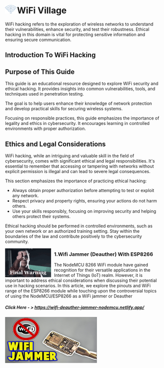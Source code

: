 # <img src="https://github.com/0V-N/Seasides2025/blob/main/Images/80326c84c6e00910f63aa6260372ec25.gif?raw=true" alt="welcome" style="width: 37px; float: left; margin-right: 2px;"> WiFi Village 
WiFi hacking refers to the exploration of wireless networks to understand their vulnerabilities, enhance security, and test their robustness. Ethical hacking in this domain is vital for protecting sensitive information and ensuring secure communication.  
## Introduction To WiFi Hacking
## Purpose of This Guide
This guide is an educational resource designed to explore WiFi security and ethical hacking. It provides insights into common vulnerabilities, tools, and techniques used in penetration testing.  

The goal is to help users enhance their knowledge of network protection and develop practical skills for securing wireless systems.  

Focusing on responsible practices, this guide emphasizes the importance of legality and ethics in cybersecurity. It encourages learning in controlled environments with proper authorization.  

## Ethics and Legal Considerations

WiFi hacking, while an intriguing and valuable skill in the field of cybersecurity, comes with significant ethical and legal responsibilities. It's essential to remember that accessing or tampering with networks without explicit permission is illegal and can lead to severe legal consequences.  

This section emphasizes the importance of practicing ethical hacking:  
- Always obtain proper authorization before attempting to test or exploit any network.  
- Respect privacy and property rights, ensuring your actions do not harm others.  
- Use your skills responsibly, focusing on improving security and helping others protect their systems.  

Ethical hacking should be performed in controlled environments, such as your own network or an authorized training setting. Stay within the boundaries of the law and contribute positively to the cybersecurity community.
   
<img src="https://github.com/0V-N/Seasides2025/blob/main/Images/final-warning-warning.gif" alt="welcome" style="width: 150px; float: left; margin-right: 10px;">

### 1.Wifi Jammer (Deauther) With ESP8266
The NodeMCU 8266 WiFi module have gained recognition for their versatile applications in the Internet of Things (IoT) realm​​. However, it is important to address ethical considerations when discussing their potential use in hacking scenarios. In this article, we explore the pinouts and WiFi range of the ESP8266 module while touching upon the controversial topics of using the NodeMCU/ESP8266 as a WiFi jammer or Deauther

##### Click Here - > https://wifi-deauther-jammer-nodemcu.netlify.app/

<img src="https://github.com/0V-N/Seasides2025/blob/main/Images/8930234700_1561108959.jpg" alt="welcome" style="width: 300px; float: left; margin-right: 20px;">
